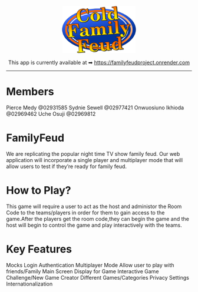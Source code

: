 <div align="center">
<img src="./public/title.png" alt="title logo" width="200"/>
  
This app is currently available at ➡ https://familyfeudproject.onrender.com


</div>

---
# Members
Pierce Medy @02931585
Sydnie Sewell @02977421
Onwuosiuno Ikhioda @02969462
Uche Osuji @02969812

# FamilyFeud
We are replicating the popular night time TV show family feud. Our web application will incorporate a single player and multiplayer mode that will allow users to test if they’re ready for family feud.

# How to Play?
This game will require a user to act as the host and administor the Room Code to the teams/players in order for them to gain access to the game.After the players get the room code,they can begin the game and the host will begin to control the game and play interactively with the teams.

# Key Features 
Mocks
Login Authentication 
Multiplayer Mode
Allow user to play with friends/Family
Main Screen Display for Game
Interactive Game 
Challenge/New Game Creator
Different Games/Categories
Privacy Settings 
Internationalization


